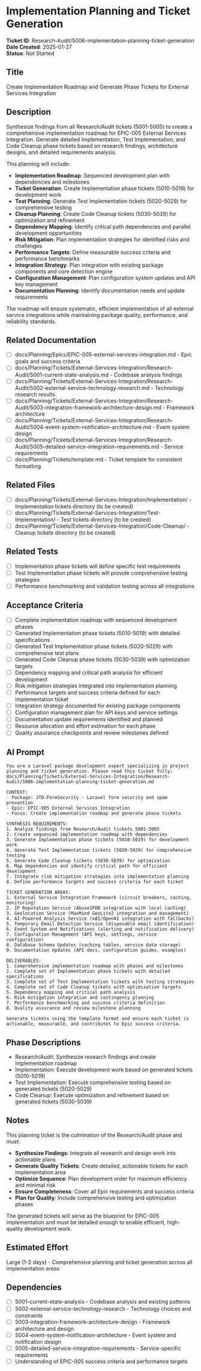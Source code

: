 # Implementation Planning and Ticket Generation

**Ticket ID**: Research-Audit/5006-implementation-planning-ticket-generation  
**Date Created**: 2025-01-27  
**Status**: Not Started

## Title
Create Implementation Roadmap and Generate Phase Tickets for External Services Integration

## Description
Synthesize findings from all Research/Audit tickets (5001-5005) to create a comprehensive implementation roadmap for EPIC-005 External Services Integration. Generate detailed Implementation, Test Implementation, and Code Cleanup phase tickets based on research findings, architecture designs, and detailed requirements analysis.

This planning will include:
- **Implementation Roadmap**: Sequenced development plan with dependencies and milestones
- **Ticket Generation**: Create Implementation phase tickets (5010-5019) for development work
- **Test Planning**: Generate Test Implementation tickets (5020-5029) for comprehensive testing
- **Cleanup Planning**: Create Code Cleanup tickets (5030-5039) for optimization and refinement
- **Dependency Mapping**: Identify critical path dependencies and parallel development opportunities
- **Risk Mitigation**: Plan implementation strategies for identified risks and challenges
- **Performance Targets**: Define measurable success criteria and performance benchmarks
- **Integration Strategy**: Plan integration with existing package components and core detection engine
- **Configuration Management**: Plan configuration system updates and API key management
- **Documentation Planning**: Identify documentation needs and update requirements

The roadmap will ensure systematic, efficient implementation of all external service integrations while maintaining package quality, performance, and reliability standards.

## Related Documentation
- [ ] docs/Planning/Epics/EPIC-005-external-services-integration.md - Epic goals and success criteria
- [ ] docs/Planning/Tickets/External-Services-Integration/Research-Audit/5001-current-state-analysis.md - Codebase analysis findings
- [ ] docs/Planning/Tickets/External-Services-Integration/Research-Audit/5002-external-service-technology-research.md - Technology research results
- [ ] docs/Planning/Tickets/External-Services-Integration/Research-Audit/5003-integration-framework-architecture-design.md - Framework architecture
- [ ] docs/Planning/Tickets/External-Services-Integration/Research-Audit/5004-event-system-notification-architecture.md - Event system design
- [ ] docs/Planning/Tickets/External-Services-Integration/Research-Audit/5005-detailed-service-integration-requirements.md - Service requirements
- [ ] docs/Planning/Tickets/template.md - Ticket template for consistent formatting

## Related Files
- [ ] docs/Planning/Tickets/External-Services-Integration/Implementation/ - Implementation tickets directory (to be created)
- [ ] docs/Planning/Tickets/External-Services-Integration/Test-Implementation/ - Test tickets directory (to be created)
- [ ] docs/Planning/Tickets/External-Services-Integration/Code-Cleanup/ - Cleanup tickets directory (to be created)

## Related Tests
- [ ] Implementation phase tickets will define specific test requirements
- [ ] Test Implementation phase tickets will provide comprehensive testing strategies
- [ ] Performance benchmarking and validation testing across all integrations

## Acceptance Criteria
- [ ] Complete implementation roadmap with sequenced development phases
- [ ] Generated Implementation phase tickets (5010-5019) with detailed specifications
- [ ] Generated Test Implementation phase tickets (5020-5029) with comprehensive test plans
- [ ] Generated Code Cleanup phase tickets (5030-5039) with optimization targets
- [ ] Dependency mapping and critical path analysis for efficient development
- [ ] Risk mitigation strategies integrated into implementation planning
- [ ] Performance targets and success criteria defined for each implementation ticket
- [ ] Integration strategy documented for existing package components
- [ ] Configuration management plan for API keys and service settings
- [ ] Documentation update requirements identified and planned
- [ ] Resource allocation and effort estimation for each phase
- [ ] Quality assurance checkpoints and review milestones defined

## AI Prompt
```
You are a Laravel package development expert specializing in project planning and ticket generation. Please read this ticket fully: docs/Planning/Tickets/External-Services-Integration/Research-Audit/5006-implementation-planning-ticket-generation.md

CONTEXT:
- Package: JTD-FormSecurity - Laravel form security and spam prevention
- Epic: EPIC-005 External Services Integration
- Focus: Create implementation roadmap and generate phase tickets

SYNTHESIS REQUIREMENTS:
1. Analyze findings from Research/Audit tickets 5001-5005
2. Create sequenced implementation roadmap with dependencies
3. Generate Implementation phase tickets (5010-5019) for development work
4. Generate Test Implementation tickets (5020-5029) for comprehensive testing
5. Generate Code Cleanup tickets (5030-5039) for optimization
6. Map dependencies and identify critical path for efficient development
7. Integrate risk mitigation strategies into implementation planning
8. Define performance targets and success criteria for each ticket

TICKET GENERATION AREAS:
1. External Service Integration Framework (circuit breakers, caching, monitoring)
2. IP Reputation Service (AbuseIPDB integration with local caching)
3. Geolocation Service (MaxMind GeoLite2 integration and management)
4. AI-Powered Analysis Service (xAI/OpenAI integration with fallbacks)
5. Temporary Email Detection Service (disposable email identification)
6. Event System and Notifications (alerting and notification delivery)
7. Configuration Management (API keys, settings, service configuration)
8. Database Schema Updates (caching tables, service data storage)
9. Documentation Updates (API docs, configuration guides, examples)

DELIVERABLES:
1. Comprehensive implementation roadmap with phases and milestones
2. Complete set of Implementation phase tickets with detailed specifications
3. Complete set of Test Implementation tickets with testing strategies
4. Complete set of Code Cleanup tickets with optimization targets
5. Dependency mapping and critical path analysis
6. Risk mitigation integration and contingency planning
7. Performance benchmarking and success criteria definition
8. Quality assurance and review milestone planning

Generate tickets using the template format and ensure each ticket is actionable, measurable, and contributes to Epic success criteria.
```

## Phase Descriptions
- Research/Audit: Synthesize research findings and create implementation roadmap
- Implementation: Execute development work based on generated tickets (5010-5019)
- Test Implementation: Execute comprehensive testing based on generated tickets (5020-5029)
- Code Cleanup: Execute optimization and refinement based on generated tickets (5030-5039)

## Notes
This planning ticket is the culmination of the Research/Audit phase and must:
- **Synthesize Findings**: Integrate all research and design work into actionable plans
- **Generate Quality Tickets**: Create detailed, actionable tickets for each implementation area
- **Optimize Sequence**: Plan development order for maximum efficiency and minimal risk
- **Ensure Completeness**: Cover all Epic requirements and success criteria
- **Plan for Quality**: Include comprehensive testing and optimization phases

The generated tickets will serve as the blueprint for EPIC-005 implementation and must be detailed enough to enable efficient, high-quality development work.

## Estimated Effort
Large (1-2 days) - Comprehensive planning and ticket generation across all implementation areas

## Dependencies
- [ ] 5001-current-state-analysis - Codebase analysis and existing patterns
- [ ] 5002-external-service-technology-research - Technology choices and constraints
- [ ] 5003-integration-framework-architecture-design - Framework architecture and design
- [ ] 5004-event-system-notification-architecture - Event system and notification design
- [ ] 5005-detailed-service-integration-requirements - Service-specific requirements
- [ ] Understanding of EPIC-005 success criteria and performance targets

